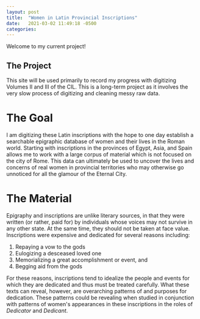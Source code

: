 ```yaml
---
layout: post
title:  "Women in Latin Provincial Inscriptions"
date:   2021-03-02 11:49:18 -0500
categories: 
---
```


Welcome to my current project!

## The Project
This site will be used primarily to record my progress with digitizing Volumes II and III of the CIL. 
This is a long-term project as it involves the very slow process of digitizing and cleaning messy raw data.

# The Goal
I am digitizing these Latin inscriptions with the hope to one day establish a searchable epigraphic database of women and their lives in the Roman world. Starting with inscriptions in the provinces of Egypt, Asia, and Spain allows me to work with a large corpus of material which is not focused on the city of Rome. This data can ultimately be used to uncover the lives and concerns of real women in provincial territories who may otherwise go unnoticed for all the glamour of the Eternal City.

# The Material
Epigraphy and inscriptions are unlike literary sources, in that they were written (or rather, paid for) by individuals whose voices may not survive in any other state. At the same time, they should not be taken at face value. Inscriptions were expensive and dedicated for several reasons including:
1. Repaying a vow to the gods
2. Eulogizing a desceased loved one
3. Memorializing a great accomplishment or event, and
4. Begging aid from the gods


For these reasons, inscriptions tend to idealize the people and events for which they are dedicated and thus must be treated carefully. What these texts can reveal, however, are overarching patterns of and purposes for dedication. These patterns could be revealing when studied in conjunction with patterns of women's appearances in these inscriptions in the roles of *Dedicator* and *Dedicant*.

